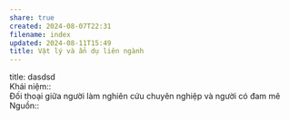 ```yaml
---  
share: true  
created: 2024-08-07T22:31  
filename: index  
updated: 2024-08-11T15:49  
title: Vật lý và ẩn dụ liên ngành  
---  
```

title: dasdsd  
Khái niệm::   
Đối thoại giữa người làm nghiên cứu chuyên nghiệp và người có đam mê  
Nguồn:: 
